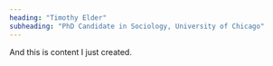 ```yaml
---
heading: "Timothy Elder"
subheading: "PhD Candidate in Sociology, University of Chicago"
---
```


And this is content I just created.
